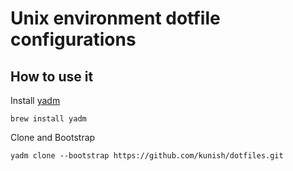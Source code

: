 # Unix environment dotfile configurations

## How to use it

Install [yadm](https://yadm.io)

```shell
brew install yadm
```

Clone and Bootstrap

```shell
yadm clone --bootstrap https://github.com/kunish/dotfiles.git
```
